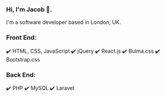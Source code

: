 ### Hi, I'm Jacob 👋.

I'm a software developer based in London, UK.

### Front End:

✔️ HTML, CSS, JavaScript
✔️ jQuery
✔️ React.js
✔️ Bulma.css
✔️ Bootstrap.css

### Back End:

✔️ PHP
✔️ MySQL
✔️ Laravel

<!--
**jacobcollinsdev/jacobcollinsdev** is a ✨ _special_ ✨ repository because its `README.md` (this file) appears on your GitHub profile.

Here are some ideas to get you started:

- 🔭 I’m currently working on ...
- 🌱 I’m currently learning ...
- 👯 I’m looking to collaborate on ...
- 🤔 I’m looking for help with ...
- 💬 Ask me about ...
- 📫 How to reach me: ...
- 😄 Pronouns: ...
- ⚡ Fun fact: ...
-->
